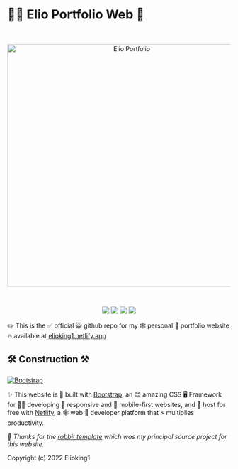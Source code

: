 # 🐱‍🏍 Elio Portfolio Web 👤

<div align="center">
  <br/>
  <p>
    <img src="https://image.thum.io/get/width/1920/crop/675/noanimate/https://elioking1.netlify.app" width="546" alt="Elio Portfolio" />
  </p>
  <br/>
  <p>
    <a href="https://github.com/Elioking1/elio-portfolio"><img src="https://badgen.net/github/commits/Elioking1/elio-portfolio"></a>
    <a href="https://github.com/Elioking1/elio-portfolio"><img src="https://badgen.net/github/watchers/Elioking1/elio-portfolio"></a>
    <a href="https://netlify.com"><img src="https://img.shields.io/badge/netlify-%23000000.svg?style=for-the-badge&logo=netlify&logoColor=#00C7B7"></a>
    <a href="https://app.netlify.com/sites/elioking1/deploys"><img src="https://api.netlify.com/api/v1/badges/fe92122d-11a4-492a-b37c-fa9dbaa54ba7/deploy-status"></a>
  </p>
</div>

✏️ This is the ✅ official 😺 github repo for my 🕸 personal 💾 portfolio website 🔥 available at [elioking1.netlify.app](https://elioking1.netlify.app)

## 🛠 Construction ⚒

[![Bootstrap](https://www.tutorialrepublic.com/lib/images/bootstrap-5.0-illustration.png)](https://getbootstrap.com/)

✨ This website is 🔨 built with [Bootstrap](https://getbootstrap.com/), an 😍 amazing CSS 🖥 Framework for 👨‍💻 developing 🧠 responsive and 📱 mobile-first websites, and 📀 host for free with [Netlify](https://www.netlify.com/), a 🕸 web 🗽 developer platform that ⚡ multiplies productivity.

_💖 Thanks for the [rabbit template](https://themewagon.com/themes/free-bootstrap-personal-portfolio-template/) which was my principal source project for this website._

Copyright (c) 2022 Elioking1
